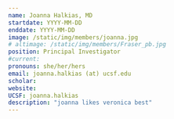 ```yaml
---
name: Joanna Halkias, MD
startdate: YYYY-MM-DD
enddate: YYYY-MM-DD
image: /static/img/members/joanna.jpg
# altimage: /static/img/members/Fraser_pb.jpg
position: Principal Investigator
#current:
pronouns: she/her/hers
email: joanna.halkias (at) ucsf.edu
scholar: 
website:
UCSF: joanna.halkias
description: "joanna likes veronica best"
---
```

